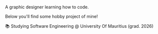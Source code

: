  A graphic designer learning how to code. 

Below you'll find some hobby project of mine!

📚 Studying Software Engineering @ University Of Mauritius (grad. 2026)


